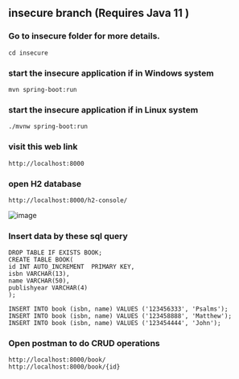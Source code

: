 ## insecure branch (Requires Java 11 )

### Go to insecure folder for more details.
```
cd insecure
```
### start the insecure application if in Windows system
```
mvn spring-boot:run   
```
### start the insecure application if in Linux system
```
./mvnw spring-boot:run   
```

### visit this web link
```
http://localhost:8000
```
### open H2 database
```
http://localhost:8000/h2-console/
```
![image](https://user-images.githubusercontent.com/73401615/227599859-c9ff1f64-3cc9-45ed-86af-e6a4a8b42493.png)

### Insert data by these sql query
```
DROP TABLE IF EXISTS BOOK;
CREATE TABLE BOOK(
id INT AUTO_INCREMENT  PRIMARY KEY,
isbn VARCHAR(13),
name VARCHAR(50),
publishyear VARCHAR(4)
);
```

```
INSERT INTO book (isbn, name) VALUES ('123456333', 'Psalms');
INSERT INTO book (isbn, name) VALUES ('123458888', 'Matthew');
INSERT INTO book (isbn, name) VALUES ('123454444', 'John');
```



### Open postman to do CRUD operations
```
http://localhost:8000/book/ 
http://localhost:8000/book/{id}
```
